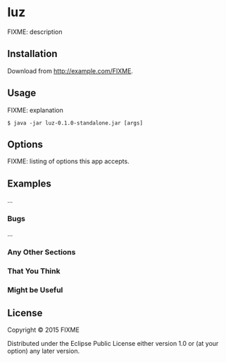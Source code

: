 # luz

FIXME: description

## Installation

Download from http://example.com/FIXME.

## Usage

FIXME: explanation

    $ java -jar luz-0.1.0-standalone.jar [args]

## Options

FIXME: listing of options this app accepts.

## Examples

...

### Bugs

...

### Any Other Sections
### That You Think
### Might be Useful

## License

Copyright © 2015 FIXME

Distributed under the Eclipse Public License either version 1.0 or (at
your option) any later version.
